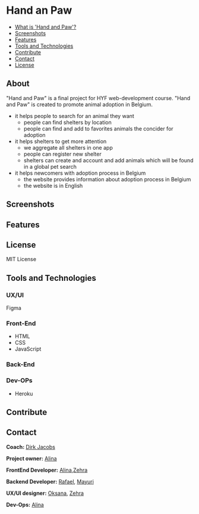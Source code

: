 
# Hand an Paw

- [What is 'Hand and Paw'?](#about)
- [Screenshots](#screenshots)
- [Features](#features)
- [Tools and Technologies](#tools-and-technologies)
- [Contribute](#contribute)
- [Contact](#contact)
- [License](#license)


## About
"Hand and Paw" is a final project for HYF web-development course.
"Hand and Paw" is created to promote animal adoption in Belgium.

* it helps people to search for an animal they want
  * people can find shelters by location
  * people can find and add to favorites animals the concider for adoption
* it helps shelters to get more attention
   * we aggregate all shelters in one app
   * people can register new shelter
   * shelters can create and account and add animals  which will be found in a global pet search
* it helps newcomers with adoption process in Belgium
   * the website provides information about adoption process in Belgium
   * the website is in English
   
## Screenshots

## Features

## License
MIT License

## Tools and Technologies

### UX/UI
Figma

### Front-End
* HTML
* CSS
* JavaScript
### Back-End

### Dev-OPs
 * Heroku
 
## Contribute

## Contact
**Coach:** [Dirk Jacobs](https://github.com/dirk-jacobs)<br>

**Project owner:** [Alina](https://github.com/alinamarasca)<br>

**FrontEnd Developer:** [Alina](https://github.com/alinamarasca),[Zehra](https://github.com/zehrayelkenci)<br>

**Backend Developer:** [Rafael](https://github.com/rago89), [Mayuri](https://github.com/mayuri2510)<br>

**UX/UI designer:** [Oksana](https://github.com/OksanaShulha), [Zehra](https://github.com/zehrayelkenci)<br>

**Dev-Ops:** [Alina](https://github.com/alinamarasca)
